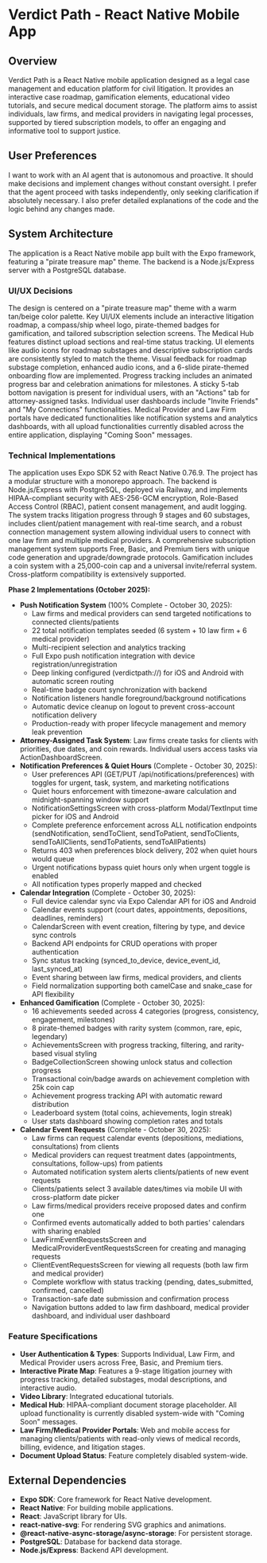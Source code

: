 # Verdict Path - React Native Mobile App

## Overview
Verdict Path is a React Native mobile application designed as a legal case management and education platform for civil litigation. It provides an interactive case roadmap, gamification elements, educational video tutorials, and secure medical document storage. The platform aims to assist individuals, law firms, and medical providers in navigating legal processes, supported by tiered subscription models, to offer an engaging and informative tool to support justice.

## User Preferences
I want to work with an AI agent that is autonomous and proactive. It should make decisions and implement changes without constant oversight. I prefer that the agent proceed with tasks independently, only seeking clarification if absolutely necessary. I also prefer detailed explanations of the code and the logic behind any changes made.

## System Architecture
The application is a React Native mobile app built with the Expo framework, featuring a "pirate treasure map" theme. The backend is a Node.js/Express server with a PostgreSQL database.

### UI/UX Decisions
The design is centered on a "pirate treasure map" theme with a warm tan/beige color palette. Key UI/UX elements include an interactive litigation roadmap, a compass/ship wheel logo, pirate-themed badges for gamification, and tailored subscription selection screens. The Medical Hub features distinct upload sections and real-time status tracking. UI elements like audio icons for roadmap substages and descriptive subscription cards are consistently styled to match the theme. Visual feedback for roadmap substage completion, enhanced audio icons, and a 6-slide pirate-themed onboarding flow are implemented. Progress tracking includes an animated progress bar and celebration animations for milestones. A sticky 5-tab bottom navigation is present for individual users, with an "Actions" tab for attorney-assigned tasks. Individual user dashboards include "Invite Friends" and "My Connections" functionalities. Medical Provider and Law Firm portals have dedicated functionalities like notification systems and analytics dashboards, with all upload functionalities currently disabled across the entire application, displaying "Coming Soon" messages.

### Technical Implementations
The application uses Expo SDK 52 with React Native 0.76.9. The project has a modular structure with a monorepo approach. The backend is Node.js/Express with PostgreSQL, deployed via Railway, and implements HIPAA-compliant security with AES-256-GCM encryption, Role-Based Access Control (RBAC), patient consent management, and audit logging. The system tracks litigation progress through 9 stages and 60 substages, includes client/patient management with real-time search, and a robust connection management system allowing individual users to connect with one law firm and multiple medical providers. A comprehensive subscription management system supports Free, Basic, and Premium tiers with unique code generation and upgrade/downgrade protocols. Gamification includes a coin system with a 25,000-coin cap and a universal invite/referral system. Cross-platform compatibility is extensively supported.

**Phase 2 Implementations (October 2025):**
- **Push Notification System** (100% Complete - October 30, 2025):
  - Law firms and medical providers can send targeted notifications to connected clients/patients
  - 22 total notification templates seeded (6 system + 10 law firm + 6 medical provider)
  - Multi-recipient selection and analytics tracking
  - Full Expo push notification integration with device registration/unregistration
  - Deep linking configured (verdictpath://) for iOS and Android with automatic screen routing
  - Real-time badge count synchronization with backend
  - Notification listeners handle foreground/background notifications
  - Automatic device cleanup on logout to prevent cross-account notification delivery
  - Production-ready with proper lifecycle management and memory leak prevention
- **Attorney-Assigned Task System**: Law firms create tasks for clients with priorities, due dates, and coin rewards. Individual users access tasks via ActionDashboardScreen.
- **Notification Preferences & Quiet Hours** (Complete - October 30, 2025):
  - User preferences API (GET/PUT /api/notifications/preferences) with toggles for urgent, task, system, and marketing notifications
  - Quiet hours enforcement with timezone-aware calculation and midnight-spanning window support
  - NotificationSettingsScreen with cross-platform Modal/TextInput time picker for iOS and Android
  - Complete preference enforcement across ALL notification endpoints (sendNotification, sendToClient, sendToPatient, sendToClients, sendToAllClients, sendToPatients, sendToAllPatients)
  - Returns 403 when preferences block delivery, 202 when quiet hours would queue
  - Urgent notifications bypass quiet hours only when urgent toggle is enabled
  - All notification types properly mapped and checked
- **Calendar Integration** (Complete - October 30, 2025):
  - Full device calendar sync via Expo Calendar API for iOS and Android
  - Calendar events support (court dates, appointments, depositions, deadlines, reminders)
  - CalendarScreen with event creation, filtering by type, and device sync controls
  - Backend API endpoints for CRUD operations with proper authentication
  - Sync status tracking (synced_to_device, device_event_id, last_synced_at)
  - Event sharing between law firms, medical providers, and clients
  - Field normalization supporting both camelCase and snake_case for API flexibility
- **Enhanced Gamification** (Complete - October 30, 2025):
  - 16 achievements seeded across 4 categories (progress, consistency, engagement, milestones)
  - 8 pirate-themed badges with rarity system (common, rare, epic, legendary)
  - AchievementsScreen with progress tracking, filtering, and rarity-based visual styling
  - BadgeCollectionScreen showing unlock status and collection progress
  - Transactional coin/badge awards on achievement completion with 25k coin cap
  - Achievement progress tracking API with automatic reward distribution
  - Leaderboard system (total coins, achievements, login streak)
  - User stats dashboard showing completion rates and totals
- **Calendar Event Requests** (Complete - October 30, 2025):
  - Law firms can request calendar events (depositions, mediations, consultations) from clients
  - Medical providers can request treatment dates (appointments, consultations, follow-ups) from patients
  - Automated notification system alerts clients/patients of new event requests
  - Clients/patients select 3 available dates/times via mobile UI with cross-platform date picker
  - Law firms/medical providers receive proposed dates and confirm one
  - Confirmed events automatically added to both parties' calendars with sharing enabled
  - LawFirmEventRequestsScreen and MedicalProviderEventRequestsScreen for creating and managing requests
  - ClientEventRequestsScreen for viewing all requests (both law firm and medical provider)
  - Complete workflow with status tracking (pending, dates_submitted, confirmed, cancelled)
  - Transaction-safe date submission and confirmation process
  - Navigation buttons added to law firm dashboard, medical provider dashboard, and individual user dashboard

### Feature Specifications
- **User Authentication & Types**: Supports Individual, Law Firm, and Medical Provider users across Free, Basic, and Premium tiers.
- **Interactive Pirate Map**: Features a 9-stage litigation journey with progress tracking, detailed substages, modal descriptions, and interactive audio.
- **Video Library**: Integrated educational tutorials.
- **Medical Hub**: HIPAA-compliant document storage placeholder. All upload functionality is currently disabled system-wide with "Coming Soon" messages.
- **Law Firm/Medical Provider Portals**: Web and mobile access for managing clients/patients with read-only views of medical records, billing, evidence, and litigation stages.
- **Document Upload Status**: Feature completely disabled system-wide.

## External Dependencies
- **Expo SDK**: Core framework for React Native development.
- **React Native**: For building mobile applications.
- **React**: JavaScript library for UIs.
- **react-native-svg**: For rendering SVG graphics and animations.
- **@react-native-async-storage/async-storage**: For persistent storage.
- **PostgreSQL**: Database for backend data storage.
- **Node.js/Express**: Backend API development.